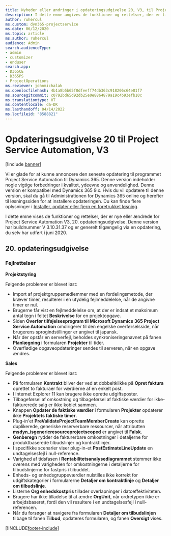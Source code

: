 ```yaml
---
title: Nyheder eller ændringer i opdateringsudgivelse 20, V3, til Project Service Automation
description: I dette emne angives de funktioner og rettelser, der er tilgængelige i opdateringsudgivelse 20 til Project Service Automation, V3
author: ruhercul
ms.custom: dyn365-projectservice
ms.date: 06/12/2020
ms.topic: article
ms.author: ruhercul
audience: Admin
search.audienceType:
- admin
- customizer
- enduser
search.app:
- D365CE
- D365PS
- ProjectOperations
ms.reviewer: johnmichalak
ms.openlocfilehash: 4b1a8b5b65f0dfeeff74db363c918206c64e81f7
ms.sourcegitcommit: c0792bd65d92db25e0e8864879a19c4b93efb10c
ms.translationtype: HT
ms.contentlocale: da-DK
ms.lasthandoff: 04/14/2022
ms.locfileid: "8588821"
---
```

# <a name="project-service-automation-update-release-20-v3"></a>Opdateringsudgivelse 20 til Project Service Automation, V3

[!include [banner](../includes/psa-now-project-operations.md)]

Vi er glade for at kunne annoncere den seneste opdatering til programmet Project Service Automation til Dynamics 365. Denne version indeholder nogle vigtige forbedringer i kvalitet, ydeevne og anvendelighed. Denne version er kompatibel med Dynamics 365 9.x. Hvis du vil opdatere til denne version, skal du gå til Administrationen for Dynamics 365 online og herefter til løsningssiden for at installere opdateringen. Du kan finde flere oplysninger i [Installer, opdater eller fjern en foretrukket løsning](/power-platform/admin/install-remove-preferred-solution).

I dette emne vises de funktioner og rettelser, der er nye eller ændrede for Project Service Automation V3, 20. opdateringsudgivelse. Denne version har buildnummer V 3.10.31.37 og er generelt tilgængelig via en opdatering, du selv har udført i juni 2020.

## <a name="update-release-20"></a>20. opdateringsudgivelse

### <a name="bug-fixes"></a>Fejlrettelser

**Projektstyring**

Følgende problemer er blevet løst:

- Import af projektgruppemedlemmer med en fordelingsmetode, der kræver timer, resulterer i en utydelig fejlmeddelelse, når de angivne timer er nul.
- Brugerne får vist en fejlmeddelelse om, at der er indsat et maksimum antal tegn i feltet **Beskrivelse** for en projektopgave.
- Siden **Overfør tilføjelsesprogram til Microsoft Dynamics 365 Project Service Automation** omdirigerer til den engelske overførselsside, når brugerens sprogindstillinger er angivet til japansk.
- Når der opstår en serverfejl, beholdes synkroniseringsnavnet på fanen **Planlægning** i formularen **Projekter** til tider.
- Overflødige opgaveopdateringer sendes til serveren, når en opgave ændres.

**Sales**

Følgende problemer er blevet løst:

- På formularen **Kontrakt** bliver der ved at dobbeltklikke på **Opret faktura** oprettet to fakturaer for værdierne af en enkelt post.
- I Internet Explorer 11 kan brugere ikke oprette udgiftsposter.
- Tilbageførsel af omkostning og tilbageførsel af faktiske værdier for ikke-fakturerede salg er ikke koblet sammen.
- Knappen **Opdater de faktiske værdier** i formularen **Projekter** opdaterer ikke **Projektets faktiske timer**.
- Plug-in'et **PreValidateProjectTeamMemberCreate** kan oprette duplikerede, generiske reserverbare ressourcer, når attributten **msdyn_isgenericresourceprojectscoped** er angivet til **Falsk**.
- **Genberegn** rydder de fakturerbare omkostninger i detaljerne for produktbaserede tilbudslinjer og kontraktlinjer.
- I specifikke scenarier viser plug-in-et **PostEstimateLineUpdate** en undtagelsesfejl i null-reference.
- Varighed af tidsfasen i **Rentabilitetsanalysediagrammet** stemmer ikke overens med varigheden for omkostningerne i detaljerne for tilbudslinjerne for fastpris i tilbuddet.
- Enheds- og enhedsgruppeværdier nulstilles ikke korrekt for udgiftskategorier i formularerne **Detaljer om kontraktlinje** og **Detaljer om tilbudslinje**.
- Listerne **Org enhedskostpris** tillader overlapninger i datoeffektiviteten.
- Brugere har ikke tilladelse til at ændre **OrgUnit**, når ordretypen ikke er arbejdsbaseret, fordi den vil resultere i en undtagelsesfejl i null-referencen.
- Når du forsøger at navigere fra formularen **Detaljer om tilbudslinjen** tilbage til fanen **Tilbud**, opdateres formularen, og fanen **Oversigt** vises.


[!INCLUDE[footer-include](../includes/footer-banner.md)]
